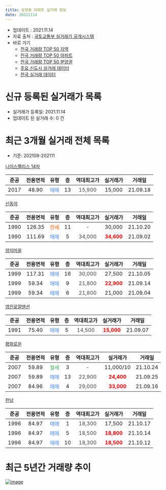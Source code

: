 ```yaml
---
title: 오정동 아파트 실거래 정보
date: 20211114
---
```


* 업데이트 : 2021.11.14
* 자료 출처 : [국토교통부 실거래가 공개시스템](http://rt.molit.go.kr)
* 바로 가기
    * [전국 거래량 TOP 50 지역](https://apt-info.github.io/apt-trade-info/tr)
    * [전국 거래량 TOP 50 아파트](https://apt-info.github.io/apt-trade-info/ta)
    * [전국 거래량 TOP 50 분양권](https://apt-info.github.io/apt-trade-info/tb)
    * [주요 신도시 실거래 데이터](https://apt-info.github.io/apt-trade-info/newtown)
    * [전국 실거래 데이터](https://apt-info.github.io/apt-trade-info/all)



<script async src="https://pagead2.googlesyndication.com/pagead/js/adsbygoogle.js"></script>
<!-- 기본광고 -->
<ins class="adsbygoogle"
     style="display:block"
     data-ad-client="ca-pub-1142216861245946"
     data-ad-slot="4805727019"
     data-ad-format="auto"
     data-full-width-responsive="true"></ins>
<script>
     (adsbygoogle = window.adsbygoogle || []).push({});
</script>


# 신규 등록된 실거래가 목록

* 실거래가 등록일: 2021.11.14
* 업데이트 된 실거래 수: 0 건




<script async src="https://pagead2.googlesyndication.com/pagead/js/adsbygoogle.js"></script>
<!-- 기본광고 -->
<ins class="adsbygoogle"
     style="display:block"
     data-ad-client="ca-pub-1142216861245946"
     data-ad-slot="4805727019"
     data-ad-format="auto"
     data-full-width-responsive="true"></ins>
<script>
     (adsbygoogle = window.adsbygoogle || []).push({});
</script>


# 최근 3개월 실거래 전체 목록
* 기준: 202109-202111


[나이스팰리스 14차](https://search.naver.com/search.naver?query=%EB%82%98%EC%9D%B4%EC%8A%A4%ED%8C%B0%EB%A6%AC%EC%8A%A4+14%EC%B0%A8)

|준공|전용면적|유형|층|역대최고가|실거래가|거래일|
|:---:|:---:|:---:|:---:|:---:|:---:|:---:|
|2017|48.90|<span style="color:#4285F3">매매</span>|13|<span style="color:#444444">15,900</span>|15,000|21.09.18|

[신동아](https://search.naver.com/search.naver?query=%EC%8B%A0%EB%8F%99%EC%95%84)

|준공|전용면적|유형|층|역대최고가|실거래가|거래일|
|:---:|:---:|:---:|:---:|:---:|:---:|:---:|
|1990|126.35|<span style="color:#FF5A00">전세</span>|11|<span style="color:#444444">-</span>|30,000|21.10.20|
|1990|111.69|<span style="color:#4285F3">매매</span>|5|<span style="color:#444444">34,000</span>|<b><span style="color:#FF0000">34,600</span></b>|21.09.02|

[양지마을](https://search.naver.com/search.naver?query=%EC%96%91%EC%A7%80%EB%A7%88%EC%9D%84)

|준공|전용면적|유형|층|역대최고가|실거래가|거래일|
|:---:|:---:|:---:|:---:|:---:|:---:|:---:|
|1999|117.31|<span style="color:#4285F3">매매</span>|16|<span style="color:#444444">30,000</span>|27,500|21.10.05|
|1999|59.34|<span style="color:#4285F3">매매</span>|9|<span style="color:#444444">21,800</span>|<b><span style="color:#FF0000">22,900</span></b>|21.09.14|
|1999|59.34|<span style="color:#4285F3">매매</span>|6|<span style="color:#444444">21,800</span>|21,000|21.09.04|

[영진로얄맨션](https://search.naver.com/search.naver?query=%EC%98%81%EC%A7%84%EB%A1%9C%EC%96%84%EB%A7%A8%EC%85%98)

|준공|전용면적|유형|층|역대최고가|실거래가|거래일|
|:---:|:---:|:---:|:---:|:---:|:---:|:---:|
|1991|75.40|<span style="color:#4285F3">매매</span>|5|<span style="color:#444444">14,500</span>|<b><span style="color:#FF0000">15,000</span></b>|21.09.07|

[평화로운](https://search.naver.com/search.naver?query=%ED%8F%89%ED%99%94%EB%A1%9C%EC%9A%B4)

|준공|전용면적|유형|층|역대최고가|실거래가|거래일|
|:---:|:---:|:---:|:---:|:---:|:---:|:---:|
|2007|59.89|<span style="color:#34A853">월세</span>|3|<span style="color:#444444">-</span>|11,000/10|21.10.24|
|2007|59.89|<span style="color:#4285F3">매매</span>|13|<span style="color:#444444">22,900</span>|<b><span style="color:#FF0000">24,400</span></b>|21.09.25|
|2007|84.96|<span style="color:#4285F3">매매</span>|4|<span style="color:#444444">29,000</span>|<b><span style="color:#FF0000">33,000</span></b>|21.09.16|

[한남](https://search.naver.com/search.naver?query=%ED%95%9C%EB%82%A8)

|준공|전용면적|유형|층|역대최고가|실거래가|거래일|
|:---:|:---:|:---:|:---:|:---:|:---:|:---:|
|1996|84.97|<span style="color:#4285F3">매매</span>|1|<span style="color:#444444">18,300</span>|17,500|21.10.17|
|1996|84.97|<span style="color:#4285F3">매매</span>|5|<span style="color:#444444">18,500</span>|<b><span style="color:#FF0000">18,800</span></b>|21.10.14|
|1996|84.97|<span style="color:#4285F3">매매</span>|10|<span style="color:#444444">18,300</span>|<b><span style="color:#FF0000">18,500</span></b>|21.10.12|



<script async src="https://pagead2.googlesyndication.com/pagead/js/adsbygoogle.js"></script>
<!-- 기본광고 -->
<ins class="adsbygoogle"
     style="display:block"
     data-ad-client="ca-pub-1142216861245946"
     data-ad-slot="4805727019"
     data-ad-format="auto"
     data-full-width-responsive="true"></ins>
<script>
     (adsbygoogle = window.adsbygoogle || []).push({});
</script>


# 최근 5년간 거래량 추이


<div style="width:100%;">
    <canvas id="deal_progress" height="200"></canvas>
</div>

<script>
new Chart(document.getElementById("deal_progress"), {
    type: 'line',
    data: {
        labels: ['16.01','16.02','16.03','16.04','16.05','16.06','16.07','16.08','16.09','16.10','16.11','16.12','17.01','17.02','17.03','17.04','17.05','17.06','17.07','17.08','17.09','17.10','17.11','17.12','18.01','18.02','18.03','18.04','18.05','18.06','18.07','18.08','18.09','18.10','18.11','18.12','19.01','19.02','19.03','19.04','19.05','19.06','19.07','19.08','19.09','19.10','19.11','19.12','20.01','20.02','20.03','20.04','20.05','20.06','20.07','20.08','20.09','20.10','20.11','20.12','21.01','21.02','21.03','21.04','21.05','21.06','21.07','21.08','21.09','21.10'],
        datasets: [{
            label: '매매/분양권',
            data: [5,5,9,6,9,8,10,6,8,11,4,8,8,6,9,7,16,7,9,6,6,8,6,8,8,8,13,10,5,31,3,6,4,6,3,5,4,7,9,5,2,10,7,5,7,6,12,4,7,16,17,8,17,13,7,4,8,8,12,7,7,6,13,2,11,4,2,6,7,4],
            borderColor: "rgba(66, 133, 243, 1)",
            backgroundColor: "rgba(66, 133, 243, 0.05)",
            borderWidth: 1,
            pointRadius: 0,
            fill: false,
            lineTension: 0
        },{
            label: '전/월세',
            data: [3,5,2,1,7,3,3,2,2,4,3,3,3,3,3,2,3,5,3,5,5,4,4,1,10,8,8,4,5,3,3,2,4,9,4,5,4,5,4,1,0,4,2,3,1,3,4,6,4,1,2,4,5,2,6,2,2,5,0,2,4,4,0,2,5,2,9,4,0,2],
            borderColor: "rgba(255, 90, 0, 1)",
            backgroundColor: "rgba(255, 90, 0, 0.05)",
            borderWidth: 1,
            pointRadius: 0,
            fill: false,
            lineTension: 0
        },{
            label: '합계',
            data: [8,10,11,7,16,11,13,8,10,15,7,11,11,9,12,9,19,12,12,11,11,12,10,9,18,16,21,14,10,34,6,8,8,15,7,10,8,12,13,6,2,14,9,8,8,9,16,10,11,17,19,12,22,15,13,6,10,13,12,9,11,10,13,4,16,6,11,10,7,6],
            borderColor: "rgba(0, 0, 0, 1)",
            backgroundColor: "rgba(0, 0, 0, 0.03)",
            borderWidth: 0.1,
            pointRadius: 0,
            fill: true,
            lineTension: 0
        }
        ]
    },
    options: {
        responsive: true,
        title: {
            display: false
        },
        tooltips: {
            mode: 'index',
            intersect: false
        },
        hover: {
            mode: 'nearest',
            intersect: true
        },
        scales: {
            xAxes: [{
                display: true,
                scaleLabel: {
                    display: true,
                    labelString: '년/월'
                }
            }],
            yAxes: [{
                display: true,
                ticks: {
                    suggestedMin: 0,
                },
                scaleLabel: {
                    display: true,
                    labelString: '실거래 수'
                }
            }]
        }
    }
});

</script>


[![image](https://apt-info.github.io/images/2020-01-03-apt-trade-info/1024x500.png)](https://play.google.com/store/apps/details?id=com.aptinfo.apttradeinfo)

